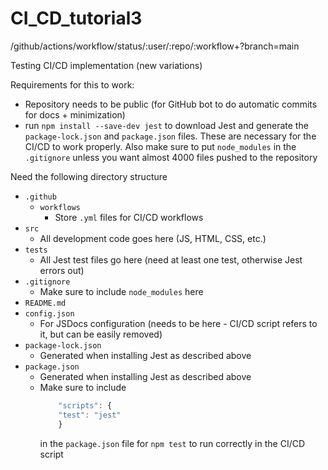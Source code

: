 # CI_CD_tutorial3
/github/actions/workflow/status/:user/:repo/:workflow+?branch=main

Testing CI/CD implementation (new variations)

Requirements for this to work:

* Repository needs to be public (for GitHub bot to do automatic commits for docs + minimization)
* run `npm install --save-dev jest` to download Jest and generate the `package-lock.json` and `package.json` files. These are necessary for the CI/CD to work properly. Also make sure to put `node_modules` in the `.gitignore` unless you want almost 4000 files pushed to the repository

Need the following directory structure

* `.github`
  * `workflows`
    * Store `.yml` files for CI/CD workflows
* `src`
  * All development code goes here (JS, HTML, CSS, etc.)
* `tests`
  * All Jest test files go here (need at least one test, otherwise Jest errors out)
* `.gitignore`
  * Make sure to include `node_modules` here
* `README.md`
* `config.json`
  * For JSDocs configuration (needs to be here - CI/CD script refers to it, but can be easily removed)
* `package-lock.json`
  * Generated when installing Jest as described above
* `package.json`
  * Generated when installing Jest as described above
  * Make sure to include
    ```javascript
        "scripts": {
        "test": "jest"
        }
    ```
    in the `package.json` file for `npm test` to run correctly in the CI/CD script